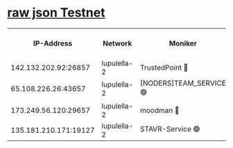 [raw json Testnet](https://rpc-check.jaclalt.stavr.tech/jaclalt/rpc-jaclalt-result.json)
=

<table><tr><th>IP-Address</th><th>Network</th><th>Moniker</th><th>Latest Block Height</th><th>Earliest Block Height</th><th>Catching Up</th><th>Tx Index</th><th>Voting Power</th><th>Scan Time</th></tr><tr><td>142.132.202.92:26857</td><td>lupulella-2</td><td>TrustedPoint 🔴</td><td>6909684</td><td>6282001</td><td>False</td><td>off</td><td>400005</td><td>2024-03-01T17:41:02.787272484UTC</td></tr><tr><td>65.108.226.26:43657</td><td>lupulella-2</td><td>[NODERS]TEAM_SERVICE 🟢</td><td>6909684</td><td>6282001</td><td>False</td><td>on</td><td>0</td><td>2024-03-01T17:41:03.101474091UTC</td></tr><tr><td>173.249.56.120:29657</td><td>lupulella-2</td><td>moodman 🔴</td><td>6909684</td><td>6809684</td><td>False</td><td>off</td><td>1075134</td><td>2024-03-01T17:41:02.579049563UTC</td></tr><tr><td>135.181.210.171:19127</td><td>lupulella-2</td><td>STAVR-Service 🟢</td><td>6909683</td><td>6906001</td><td>False</td><td>on</td><td>0</td><td>2024-03-01T17:40:54.040192192UTC</td></tr></table>
